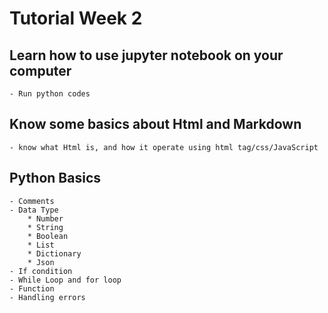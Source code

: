 # Tutorial Week 2


## Learn how to use jupyter notebook on your computer
	- Run python codes

## Know some basics about Html and Markdown
	- know what Html is, and how it operate using html tag/css/JavaScript

## Python Basics
	- Comments
	- Data Type
		* Number
		* String
		* Boolean
		* List
		* Dictionary
		* Json
	- If condition
	- While Loop and for loop
	- Function
	- Handling errors